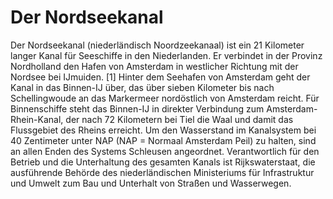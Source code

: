# Der Nordseekanal

Der Nordseekanal (niederländisch Noordzeekanaal) ist ein 21 Kilometer langer Kanal für Seeschiffe in den Niederlanden. Er verbindet in der Provinz Nordholland den Hafen von Amsterdam in westlicher Richtung mit der Nordsee bei IJmuiden.
[1] Hinter dem Seehafen von Amsterdam geht der Kanal in das Binnen-IJ über, das über sieben Kilometer bis nach Schellingwoude an das Markermeer nordöstlich von Amsterdam reicht.
Für Binnenschiffe steht das Binnen-IJ in direkter Verbindung zum Amsterdam-Rhein-Kanal, der nach 72 Kilometern bei Tiel die Waal und damit das Flussgebiet des Rheins erreicht.
Um den Wasserstand im Kanalsystem bei 40 Zentimeter unter NAP (NAP = Normaal Amsterdam Peil) zu halten, sind an allen Enden des Systems Schleusen angeordnet.
Verantwortlich für den Betrieb und die Unterhaltung des gesamten Kanals ist Rijkswaterstaat, die ausführende Behörde des niederländischen Ministeriums für Infrastruktur und Umwelt zum Bau und Unterhalt von Straßen und Wasserwegen.

<!---
cspell:words Noordzeekanaal IJmuiden Schellingwoude Markermeer Normaal Rijkswaterstaat Tiel
cspell:ignore Waal
--->
